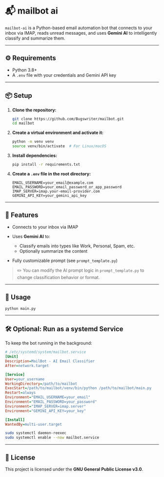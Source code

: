 # 📬 mailbot ai

`mailbot-ai` is a Python-based email automation bot that connects to your inbox via IMAP, reads unread messages, and uses **Gemini AI** to intelligently classify and summarize them.

---

## ⚙️ Requirements

- Python 3.8+
- A `.env` file with your credentials and Gemini API key

---

## 📦 Setup

1. **Clone the repository:**

   ```bash
   git clone https://github.com/Bugswriter/mailbot.git
   cd mailbot
    ````

2. **Create a virtual environment and activate it:**

   ```bash
   python -m venv venv
   source venv/bin/activate  # For Linux/macOS
   ```

3. **Install dependencies:**

   ```bash
   pip install -r requirements.txt
   ```

4. **Create a `.env` file in the root directory:**

   ```env
   EMAIL_USERNAME=your_email@example.com
   EMAIL_PASSWORD=your_email_password_or_app_password
   IMAP_SERVER=imap.your-email-provider.com
   GEMINI_API_KEY=your_gemini_api_key
   ```

---

## 🤖 Features

* Connects to your inbox via IMAP
* Uses **Gemini AI** to:

  * Classify emails into types like Work, Personal, Spam, etc.
  * Optionally summarize the content
* Fully customizable prompt (see `prompt_template.py`)

> ✏️ You can modify the AI prompt logic in `prompt_template.py` to change classification behavior or format.

---

## 🚀 Usage

```bash
python main.py
```

---

## 🛠️ Optional: Run as a systemd Service

To keep the bot running in the background:

```ini
# /etc/systemd/system/mailbot.service
[Unit]
Description=MailBot - AI Email Classifier
After=network.target

[Service]
User=your_username
WorkingDirectory=/path/to/mailbot
ExecStart=/path/to/mailbot/venv/bin/python /path/to/mailbot/main.py
Restart=always
Environment="EMAIL_USERNAME=your_email"
Environment="EMAIL_PASSWORD=your_password"
Environment="IMAP_SERVER=imap.server"
Environment="GEMINI_API_KEY=your_key"

[Install]
WantedBy=multi-user.target
```

```bash
sudo systemctl daemon-reexec
sudo systemctl enable --now mailbot.service
```

---

## 📄 License

This project is licensed under the **GNU General Public License v3.0**.
